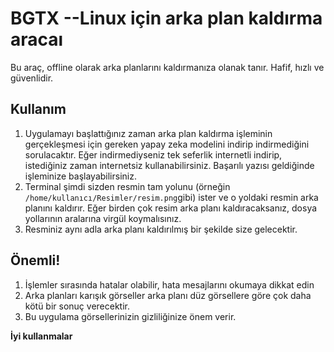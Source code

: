 # BGTX --Linux için arka plan kaldırma aracaı

Bu araç, offline olarak arka planlarını kaldırmanıza olanak tanır. Hafif, hızlı ve güvenlidir.

## Kullanım
1. Uygulamayı başlattığınız zaman arka plan kaldırma işleminin gerçekleşmesi için gereken yapay zeka modelini indirip indirmediğini sorulacaktır. Eğer indirmediyseniz tek seferlik internetli indirip, istediğiniz zaman internetsiz kullanabilirsiniz. Başarılı yazısı geldiğinde işleminize başlayabilirsiniz.
2. Terminal şimdi sizden resmin tam yolunu (örneğin `/home/kullanıcı/Resimler/resim.png`gibi) ister ve o yoldaki resmin arka planını kaldırır. Eğer birden çok resim arka planı kaldıracaksanız, dosya yollarının aralarına virgül koymalısınız.
3.  Resminiz aynı adla arka planı kaldırılmış bir şekilde size gelecektir.

## Önemli!
1. İşlemler sırasında hatalar olabilir, hata mesajlarını okumaya dikkat edin
2. Arka planları karışık görseller arka planı düz görsellere göre çok daha kötü bir sonuç verecektir.
3. Bu uygulama görsellerinizin gizliliğinize önem verir.

**İyi kullanmalar**
